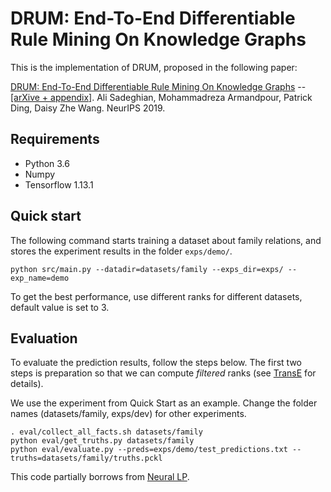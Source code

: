 # DRUM: End-To-End Differentiable Rule Mining On Knowledge Graphs 

This is the implementation of DRUM, proposed in the following paper:

[DRUM: End-To-End Differentiable Rule Mining On Knowledge Graphs](https://papers.nips.cc/paper/9669-drum-end-to-end-differentiable-rule-mining-on-knowledge-graphs.pdf) -- [\[arXive + appendix\]](https://arxiv.org/abs/1911.00055).
Ali Sadeghian, Mohammadreza Armandpour, Patrick Ding, Daisy Zhe Wang.
NeurIPS 2019.

## Requirements
- Python 3.6
- Numpy 
- Tensorflow 1.13.1

## Quick start
The following command starts training a dataset about family relations, and stores the experiment results in the folder `exps/demo/`.

```
python src/main.py --datadir=datasets/family --exps_dir=exps/ --exp_name=demo
```

To get the best performance, use different ranks for different datasets, default value is set to 3.

## Evaluation
To evaluate the prediction results, follow the steps below. The first two steps is preparation so that we can compute _filtered_ ranks (see [TransE](https://papers.nips.cc/paper/5071-translating-embeddings-for-modeling-multi-relational-data.pdf) for details).

We use the experiment from Quick Start as an example. Change the folder names (datasets/family, exps/dev) for other experiments.
```
. eval/collect_all_facts.sh datasets/family
python eval/get_truths.py datasets/family
python eval/evaluate.py --preds=exps/demo/test_predictions.txt --truths=datasets/family/truths.pckl
```

This code partially borrows from [Neural LP](https://github.com/fanyangxyz/Neural-LP).
